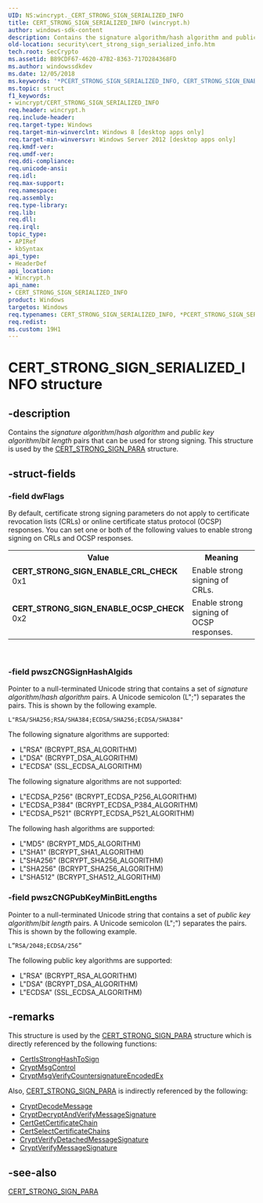 ```yaml
---
UID: NS:wincrypt._CERT_STRONG_SIGN_SERIALIZED_INFO
title: CERT_STRONG_SIGN_SERIALIZED_INFO (wincrypt.h)
author: windows-sdk-content
description: Contains the signature algorithm/hash algorithm and public key algorithm/bit length pairs that can be used for strong signing.
old-location: security\cert_strong_sign_serialized_info.htm
tech.root: SecCrypto
ms.assetid: B89CDF67-4620-47B2-8363-717D284368FD
ms.author: windowssdkdev
ms.date: 12/05/2018
ms.keywords: '*PCERT_STRONG_SIGN_SERIALIZED_INFO, CERT_STRONG_SIGN_ENABLE_CRL_CHECK, CERT_STRONG_SIGN_ENABLE_OCSP_CHECK, CERT_STRONG_SIGN_SERIALIZED_INFO, CERT_STRONG_SIGN_SERIALIZED_INFO structure [Security], PCERT_STRONG_SIGN_SERIALIZED_INFO, PCERT_STRONG_SIGN_SERIALIZED_INFO structure pointer [Security], security.cert_strong_sign_serialized_info, wincrypt/CERT_STRONG_SIGN_SERIALIZED_INFO, wincrypt/PCERT_STRONG_SIGN_SERIALIZED_INFO'
ms.topic: struct
f1_keywords:
- wincrypt/CERT_STRONG_SIGN_SERIALIZED_INFO
req.header: wincrypt.h
req.include-header: 
req.target-type: Windows
req.target-min-winverclnt: Windows 8 [desktop apps only]
req.target-min-winversvr: Windows Server 2012 [desktop apps only]
req.kmdf-ver: 
req.umdf-ver: 
req.ddi-compliance: 
req.unicode-ansi: 
req.idl: 
req.max-support: 
req.namespace: 
req.assembly: 
req.type-library: 
req.lib: 
req.dll: 
req.irql: 
topic_type:
- APIRef
- kbSyntax
api_type:
- HeaderDef
api_location:
- Wincrypt.h
api_name:
- CERT_STRONG_SIGN_SERIALIZED_INFO
product: Windows
targetos: Windows
req.typenames: CERT_STRONG_SIGN_SERIALIZED_INFO, *PCERT_STRONG_SIGN_SERIALIZED_INFO
req.redist: 
ms.custom: 19H1
---
```


# CERT_STRONG_SIGN_SERIALIZED_INFO structure


## -description


Contains the <i>signature algorithm</i>/<i>hash algorithm</i> and <i>public key algorithm</i>/<i>bit length</i> pairs that can be used for strong signing. This structure is used by the <a href="https://docs.microsoft.com/windows/desktop/api/wincrypt/ns-wincrypt-cert_strong_sign_para">CERT_STRONG_SIGN_PARA</a> structure.


## -struct-fields




### -field dwFlags

By default, certificate strong signing parameters do not apply to certificate revocation lists (CRLs) or online certificate status protocol (OCSP) responses. You can set one or both of the following values to enable strong signing on CRLs and OCSP responses.

<table>
<tr>
<th>Value</th>
<th>Meaning</th>
</tr>
<tr>
<td width="40%"><a id="CERT_STRONG_SIGN_ENABLE_CRL_CHECK"></a><a id="cert_strong_sign_enable_crl_check"></a><dl>
<dt><b>CERT_STRONG_SIGN_ENABLE_CRL_CHECK</b></dt>
<dt>0x1</dt>
</dl>
</td>
<td width="60%">
Enable strong signing of CRLs.

</td>
</tr>
<tr>
<td width="40%"><a id="CERT_STRONG_SIGN_ENABLE_OCSP_CHECK"></a><a id="cert_strong_sign_enable_ocsp_check"></a><dl>
<dt><b>CERT_STRONG_SIGN_ENABLE_OCSP_CHECK</b></dt>
<dt>0x2</dt>
</dl>
</td>
<td width="60%">
Enable strong signing of OCSP responses.

</td>
</tr>
</table>
 


### -field pwszCNGSignHashAlgids

Pointer to a null-terminated Unicode string that contains a set of <i>signature algorithm</i>/<i>hash algorithm</i> pairs. A Unicode semicolon (L";") separates the pairs. This is shown by the following example.

<code>L"RSA/SHA256;RSA/SHA384;ECDSA/SHA256;ECDSA/SHA384"</code>

The following signature algorithms are supported:<ul>
<li>L"RSA" (BCRYPT_RSA_ALGORITHM)</li>
<li>L"DSA" (BCRYPT_DSA_ALGORITHM)</li>
<li>L"ECDSA" (SSL_ECDSA_ALGORITHM)</li>
</ul>


The following signature algorithms are not supported:<ul>
<li>L"ECDSA_P256" (BCRYPT_ECDSA_P256_ALGORITHM)</li>
<li>L"ECDSA_P384" (BCRYPT_ECDSA_P384_ALGORITHM)</li>
<li>L"ECDSA_P521" (BCRYPT_ECDSA_P521_ALGORITHM)</li>
</ul>


The following hash algorithms are supported:<ul>
<li>L"MD5" (BCRYPT_MD5_ALGORITHM)</li>
<li>L"SHA1" (BCRYPT_SHA1_ALGORITHM)</li>
<li>L"SHA256" (BCRYPT_SHA256_ALGORITHM)</li>
<li>L"SHA256" (BCRYPT_SHA256_ALGORITHM)</li>
<li>L"SHA512" (BCRYPT_SHA512_ALGORITHM)</li>
</ul>



### -field pwszCNGPubKeyMinBitLengths

Pointer to a null-terminated Unicode string that contains a set of <i>public key algorithm</i>/<i>bit length</i> pairs. A Unicode semicolon (L";") separates the pairs. This is shown by the following example.

<code>L”RSA/2048;ECDSA/256”</code>

The following public key algorithms are supported:<ul>
<li>L"RSA" (BCRYPT_RSA_ALGORITHM)</li>
<li>L"DSA" (BCRYPT_DSA_ALGORITHM)</li>
<li>L"ECDSA" (SSL_ECDSA_ALGORITHM)</li>
</ul>



## -remarks



This structure is used by the <a href="https://docs.microsoft.com/windows/desktop/api/wincrypt/ns-wincrypt-cert_strong_sign_para">CERT_STRONG_SIGN_PARA</a> structure which is directly referenced by the following functions:

<ul>
<li>
<a href="https://docs.microsoft.com/windows/desktop/api/wincrypt/nf-wincrypt-certisstronghashtosign">CertIsStrongHashToSign</a>
</li>
<li>
<a href="https://docs.microsoft.com/windows/desktop/api/wincrypt/nf-wincrypt-cryptmsgcontrol">CryptMsgControl</a>
</li>
<li>
<a href="https://docs.microsoft.com/windows/desktop/api/wincrypt/nf-wincrypt-cryptmsgverifycountersignatureencodedex">CryptMsgVerifyCountersignatureEncodedEx</a>
</li>
</ul>
Also, <a href="https://docs.microsoft.com/windows/desktop/api/wincrypt/ns-wincrypt-cert_strong_sign_para">CERT_STRONG_SIGN_PARA</a> is indirectly referenced by the following:

<ul>
<li>
<a href="https://docs.microsoft.com/windows/desktop/api/wincrypt/nf-wincrypt-cryptdecodemessage">CryptDecodeMessage</a>
</li>
<li>
<a href="https://docs.microsoft.com/windows/desktop/api/wincrypt/nf-wincrypt-cryptdecryptandverifymessagesignature">CryptDecryptAndVerifyMessageSignature</a>
</li>
<li>
<a href="https://docs.microsoft.com/windows/desktop/api/wincrypt/nf-wincrypt-certgetcertificatechain">CertGetCertificateChain</a>
</li>
<li>
<a href="https://docs.microsoft.com/windows/desktop/api/wincrypt/nf-wincrypt-certselectcertificatechains">CertSelectCertificateChains</a>
</li>
<li>
<a href="https://docs.microsoft.com/windows/desktop/api/wincrypt/nf-wincrypt-cryptverifydetachedmessagesignature">CryptVerifyDetachedMessageSignature</a>
</li>
<li>
<a href="https://docs.microsoft.com/windows/desktop/api/wincrypt/nf-wincrypt-cryptverifymessagesignature">CryptVerifyMessageSignature</a>
</li>
</ul>



## -see-also




<a href="https://docs.microsoft.com/windows/desktop/api/wincrypt/ns-wincrypt-cert_strong_sign_para">CERT_STRONG_SIGN_PARA</a>
 

 

